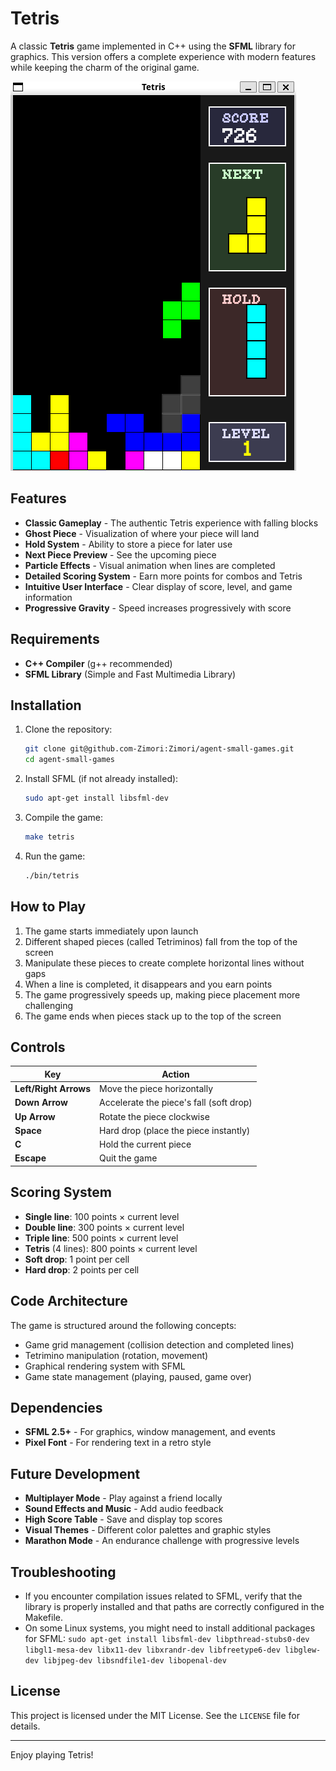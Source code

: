 # Tetris

A classic **Tetris** game implemented in C++ using the **SFML** library for graphics. This version offers a complete experience with modern features while keeping the charm of the original game.

![Tetris Game Screenshot](../screenshots/tetris.png)

## Features

- **Classic Gameplay** - The authentic Tetris experience with falling blocks
- **Ghost Piece** - Visualization of where your piece will land
- **Hold System** - Ability to store a piece for later use
- **Next Piece Preview** - See the upcoming piece
- **Particle Effects** - Visual animation when lines are completed
- **Detailed Scoring System** - Earn more points for combos and Tetris
- **Intuitive User Interface** - Clear display of score, level, and game information
- **Progressive Gravity** - Speed increases progressively with score

## Requirements

- **C++ Compiler** (g++ recommended)
- **SFML Library** (Simple and Fast Multimedia Library)

## Installation

1. Clone the repository:

   ```bash
   git clone git@github.com-Zimori:Zimori/agent-small-games.git
   cd agent-small-games
   ```

2. Install SFML (if not already installed):

   ```bash
   sudo apt-get install libsfml-dev
   ```

3. Compile the game:

   ```bash
   make tetris
   ```

4. Run the game:

   ```bash
   ./bin/tetris
   ```

## How to Play

1. The game starts immediately upon launch
2. Different shaped pieces (called Tetriminos) fall from the top of the screen
3. Manipulate these pieces to create complete horizontal lines without gaps
4. When a line is completed, it disappears and you earn points
5. The game progressively speeds up, making piece placement more challenging
6. The game ends when pieces stack up to the top of the screen

## Controls

| Key                 | Action                                   |
|---------------------|------------------------------------------|
| **Left/Right Arrows** | Move the piece horizontally            |
| **Down Arrow**      | Accelerate the piece's fall (soft drop)  |
| **Up Arrow**        | Rotate the piece clockwise               |
| **Space**           | Hard drop (place the piece instantly)    |
| **C**               | Hold the current piece                   |
| **Escape**          | Quit the game                            |

## Scoring System

- **Single line**: 100 points × current level
- **Double line**: 300 points × current level
- **Triple line**: 500 points × current level
- **Tetris** (4 lines): 800 points × current level
- **Soft drop**: 1 point per cell
- **Hard drop**: 2 points per cell

## Code Architecture

The game is structured around the following concepts:

- Game grid management (collision detection and completed lines)
- Tetrimino manipulation (rotation, movement)
- Graphical rendering system with SFML
- Game state management (playing, paused, game over)

## Dependencies

- **SFML 2.5+** - For graphics, window management, and events
- **Pixel Font** - For rendering text in a retro style

## Future Development

- **Multiplayer Mode** - Play against a friend locally
- **Sound Effects and Music** - Add audio feedback
- **High Score Table** - Save and display top scores
- **Visual Themes** - Different color palettes and graphic styles
- **Marathon Mode** - An endurance challenge with progressive levels

## Troubleshooting

- If you encounter compilation issues related to SFML, verify that the library is properly installed and that paths are correctly configured in the Makefile.
- On some Linux systems, you might need to install additional packages for SFML: `sudo apt-get install libsfml-dev libpthread-stubs0-dev libgl1-mesa-dev libx11-dev libxrandr-dev libfreetype6-dev libglew-dev libjpeg-dev libsndfile1-dev libopenal-dev`

## License

This project is licensed under the MIT License. See the `LICENSE` file for details.

---

Enjoy playing Tetris!
